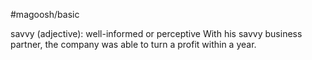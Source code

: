 #magoosh/basic

savvy (adjective): well-informed or perceptive 
With his savvy business partner, the company was able to turn a profit within a year. 
